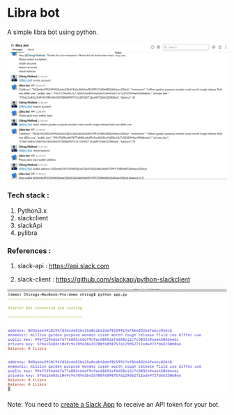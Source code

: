 # Libra bot

A simple libra bot using python.

![libra slack bot](/images/libra_bot.png)

### Tech stack :

1. Python3.x 
2. slackclient
3. slackApi 
4. pylibra


### References :

1. slack-api : https://api.slack.com

2. slack-client : https://github.com/slackapi/python-slackclient

![libra bot terminal](/images/libra_bot_terminal.png)

Note: You need to [create a Slack App](https://api.slack.com/apps/new) to receive an API token for your bot.
